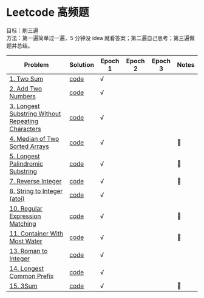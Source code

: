 # Leetcode 高频题

目标：刷三遍  
方法：第一遍简单过一遍，5 分钟没 idea 就看答案；第二遍自己思考；第三遍做题并总结。

| Problem                                                                                                                            | Solution                            | Epoch 1 | Epoch 2 | Epoch 3 | Notes |
| ---------------------------------------------------------------------------------------------------------------------------------- | ----------------------------------- | ------- | ------- | ------- | ----- |
| [1. Two Sum](https://leetcode.com/problems/two-sum/)                                                                               | [code](twoSum.py)                   | √       |
| [2. Add Two Numbers](https://leetcode.com/problems/add-two-numbers/)                                                               | [code](addTwoNumbers.py)            | √       |
| [3. Longest Substring Without Repeating Characters](https://leetcode.com/problems/longest-substring-without-repeating-characters/) | [code](lengthOfLongestSubstring.py) | √       |
| [4. Median of Two Sorted Arrays](https://leetcode.com/problems/median-of-two-sorted-arrays/)                                       | [code](findMedianSortedArrays.py)   | √       |         |         | 🌟    |
| [5. Longest Palindromic Substring](https://leetcode.com/problems/longest-palindromic-substring/)                                   | [code](longestPalindrome.py)        | √       |         |         | 🌟    |
| [7. Reverse Integer](https://leetcode.com/problems/reverse-integer/)                                                               | [code](reverse.py)                  | √       |         |         | 🌟    |
| [8. String to Integer (atoi)](https://leetcode.com/problems/string-to-integer-atoi/)                                               | [code](myAtoi.py)                   | √       |
| [10. Regular Expression Matching](https://leetcode.com/problems/regular-expression-matching/)                                      | [code](isMatch.py)                  | √       |         |         | 🌟    |
| [11. Container With Most Water](https://leetcode.com/problems/container-with-most-water/)                                          | [code](maxArea.py)                  | √       |         |         | 🌟    |
| [13. Roman to Integer](https://leetcode.com/problems/roman-to-integer/)                                                            | [code](romanToInt.py)               | √       |         |         |       |
| [14. Longest Common Prefix](https://leetcode.com/problems/longest-common-prefix/)                                                  | [code](longestCommonPrefix.py)      | √       |         |         |       |
| [15. 3Sum](https://leetcode.com/problems/3sum/)                                                                                    | [code](threeSum.py)                 | √       |         |         | 🌟    |
